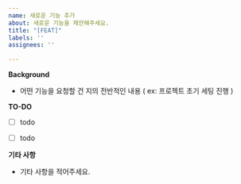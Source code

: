 ```yaml
---
name: 새로운 기능 추가
about: 새로운 기능을 제안해주세요.
title: "[FEAT]"
labels: ''
assignees: ''

---
```


**Background**

- 어떤 기능을 요청할 건 지의 전반적인 내용 ( ex: 프로젝트 초기 세팅 진행 )


**TO-DO**

- [ ] todo 
- [ ] todo 


**기타 사항**
- 기타 사항을 적어주세요.
